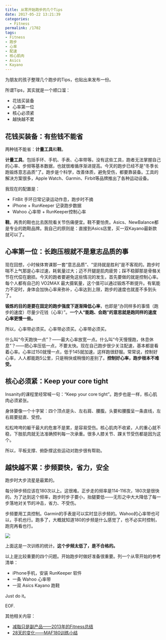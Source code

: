 ```yaml
---
title: 从零开始跑步的几个Tips
date: 2017-05-22 13:21:39
categories:
  - Fitness
permalink: /1702
tags:
- Fitness
- 跑步
- 心率
- 配速
- 核心肌肉
- Asics
- Kayano
---
```


为朋友的孩子整理几个跑步的Tips，也贴出来发布一份。

所谓Tips，其实就是一个顺口溜：

- 花钱买装备
- 心率第一位
- 核心必须紧
- 越快越不累

## 花钱买装备：有些钱不能省

两种钱不能省：**计量工具**和**鞋**。

**计量工具**。包括手环、手机、手表、心率带等。没有这些工具，跑者无法掌握自己的心率、步频等基本数据，也就很难循序渐进提高。今天的跑步已经不是“冬季长跑锻炼意志品质”了。跑步是个科学，改善体质，避免受伤，都要靠装备。工具的解决方案很多，Apple Watch、Garmin、Firbit等品牌推出了各种运动设备。

我现在的配置是：

- FitBit 手环日常记录运动作息，跑步时不摘
- iPhone + RunKeeper 记录跑步数据
- Wahoo 心率带 + RunKeeper控制心率

**鞋**。再贵的鞋也比去医院看关节伤痛便宜。鞋不要怕贵。Asics、NewBalance都是专业的跑鞋品牌。我自己的原则是：直接到Asics店里，买一双Kayano最新款就可以了。

## 心率第一位：长跑压根就不是意志品质的事

现在回想，小时候体育课那一套“意志品质”、“坚持就是胜利”是不客观的。跑步时喘不上气那是心率过速，耗氧量过大；迈不开腿是肌肉疲劳；踩不稳脚那是骨骼关节在代偿在磨损。今天的跑者要避免这些情况的发生，首先要做的就是控制心率。每个人都有自己的 VO2MAX 最大摄氧量，这个值可以通过锻炼不断提升。有氧能力不足时，身体会加快心率来弥补，心率达到上限，跑步的速度也就差不多到头了。

**锻炼的目的是要在固定的跑步强度下逐渐降低心率**，也即是“办同样多的事情（跑步的速度）尽量少花钱（心率）”。**一个人“能跑、会跑”的意思就是跑同样的速度心率更慢一些。**

所以，心率带必须买。心率带必须买。心率带必须买。

什么叫“今天跑快一点”？——最大心率放宽一点。什么叫“今天慢慢跑，休息休息”？——把心率压低一点，不要太快。现在自己跑步很少关注配速，基本都是看着心率。心率过150就慢一点，低于145就加速，这样跑很舒服。常常说，控制好心率，人人都能跑5公里，只是稍快或稍慢的差别了。**控制好心率，跑步根本不难受。**

## 核心必须紧：Keep your core tight

Insanity的课程里经常喊一句：“Keep your core tight”。跑步也是一样，核心肌肉必须紧张。

身体要像一个十字架：四个顶点是头、左右肩、腰腹。头要和腰腹呈一条直线，左右肩要挺直、受控。

松松垮垮的躯干最大的危害不是累，是容易受伤。核心肌肉不收紧，人的重心就不稳，下肢肌肉就无法准确预判每一次承重。很多人膝关节、踝关节受伤都是因为这个。

所以，平板支撑、俯卧撑这些运动对跑步很有帮助。

## 越快越不累：步频要快，省力，安全

跑步时大步流星是最累的。

每分钟步频应该在180次以上。这很难。正步走的频率是114-116次，180次是很快的。为了达到这个频率，跑步时步子要小，抬腿要低——无形之中大大降低了每一步落地对关节的冲击，省力、不受伤。

步频要用工具控制。Garmin的手表是可以实时显示步频的。Wahoo的心率带也可以，手机也行。跑多了，大概就知道180的步频是什么感觉了，也不必实时控制，跑完再看也行。

![][image-1]

上面这是一次训练的统计。**这个步频太低了，是不合格的。**

以上是比较重要的四个问题。开始跑步时做好准备很重要。列一个从零开始的参考清单：

- iPhone手机，安装 RunKeeper 软件
- 一条 Wahoo 心率带
- 一双 Asics Kayano 跑鞋

Just do it。

EOF.

其他相关内容：
- [减脂只是副产品——2013年的Fitness总结][1]
- [28天的变化——MAF180训练小结][2]

[1]:	http://kangjian.net/blog/1394/
[2]:	http://kangjian.net/blog/1300/

[image-1]:	http://kangjian.net/images/2017/05/2017-05-22-runkeeper.PNG